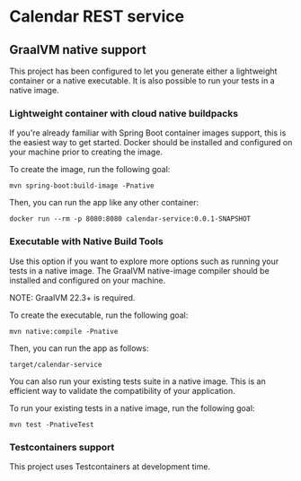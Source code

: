 # Calendar REST service



## GraalVM native support

This project has been configured to let you generate either a lightweight container or a native executable.
It is also possible to run your tests in a native image.


### Lightweight container with cloud native buildpacks

If you're already familiar with Spring Boot container images support, this is the easiest way to get started. Docker should be installed and configured on your machine prior to creating the image.

To create the image, run the following goal:

    mvn spring-boot:build-image -Pnative

Then, you can run the app like any other container:

    docker run --rm -p 8080:8080 calendar-service:0.0.1-SNAPSHOT


### Executable with Native Build Tools

Use this option if you want to explore more options such as running your tests in a native image. The GraalVM native-image compiler should be installed and configured on your machine.

NOTE: GraalVM 22.3+ is required.

To create the executable, run the following goal:

    mvn native:compile -Pnative

Then, you can run the app as follows:

    target/calendar-service

You can also run your existing tests suite in a native image. This is an efficient way to validate the compatibility of your application.

To run your existing tests in a native image, run the following goal:

    mvn test -PnativeTest


### Testcontainers support

This project uses Testcontainers at development time.
